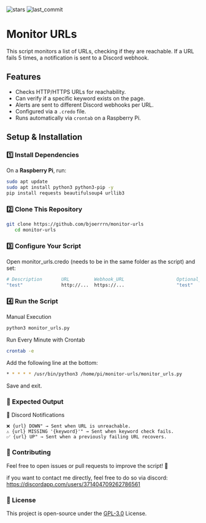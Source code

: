 ![stars](https://img.shields.io/github/stars/bjoerrrn/monitor-urls) ![last_commit](https://img.shields.io/github/last-commit/bjoerrrn/monitor-urls)

# Monitor URLs

This script monitors a list of URLs, checking if they are reachable. If a URL fails 5 times, a notification is sent to a Discord webhook.

## Features
- Checks HTTP/HTTPS URLs for reachability.
- Can verify if a specific keyword exists on the page.
- Alerts are sent to different Discord webhooks per URL.
- Configured via a `.credo` file.
- Runs automatically via `crontab` on a Raspberry Pi.

## Setup & Installation  

### **1️⃣ Install Dependencies**
On a **Raspberry Pi**, run:  
```bash
sudo apt update
sudo apt install python3 python3-pip -y
pip install requests beautifulsoup4 urllib3
```

### **2️⃣ Clone This Repository**
```bash
git clone https://github.com/bjoerrrn/monitor-urls
   cd monitor-urls
```

### **3️⃣ Configure Your Script**

Open monitor_urls.credo (needs to be in the same folder as the script) and set:
```bash
# Description       URL         Webhook_URL                   Optional_Keyword
"test"              http://...  https://...                   "test"
```

### **4️⃣ Run the Script**

Manual Execution
```bash
python3 monitor_urls.py
```

Run Every Minute with Crontab
```bash
crontab -e
```

Add the following line at the bottom:
```bash
* * * * * /usr/bin/python3 /home/pi/monitor-urls/monitor_urls.py
```

Save and exit.

### **📡 Expected Output**

📢 Discord Notifications
```
❌ {url} DOWN" → Sent when URL is unreachable.
⚠️ {url} MISSING '{keyword}'" → Sent when keyword check fails.
✅ {url} UP" → Sent when a previously failing URL recovers.
```

### **🤝 Contributing**

Feel free to open issues or pull requests to improve the script! 🚀

if you want to contact me directly, feel free to do so via discord: https://discordapp.com/users/371404709262786561

### **📜 License**

This project is open-source under the [GPL-3.0](https://www.gnu.org/licenses/gpl-3.0.en.html) License.
